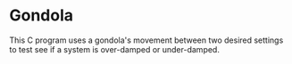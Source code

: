 # Gondola
This C  program uses a gondola's movement between two desired settings to test see if a system is over-damped or under-damped.  

